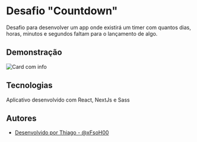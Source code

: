 
# Desafio "Countdown"

Desafio para desenvolver um app onde existirá um timer com quantos dias, horas, minutos e segundos faltam para o lançamento de algo.



## Demonstração

![Card com info](https://i.imgur.com/VCQSbtt.png)



## Tecnologias

Aplicativo desenvolvido com React, NextJs e Sass


## Autores

- [Desenvolvido por Thiago - @xFsoH00](https://www.github.com/xFsoH00)

